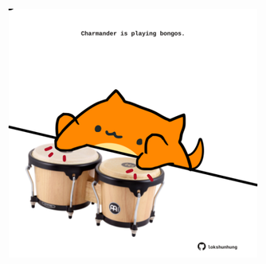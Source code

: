 <!-- built at 31/05/2024, 24:01:14 UTC -->
<p align="center">
  <img width="500" height="500" src="./ReadmeImage.svg">
</p>
